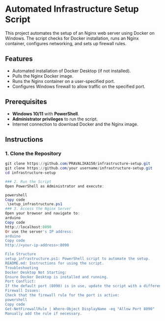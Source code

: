 # Automated Infrastructure Setup Script

This project automates the setup of an Nginx web server using Docker on Windows. The script checks for Docker installation, runs an Nginx container, configures networking, and sets up firewall rules.

## Features
- Automated installation of Docker Desktop (if not installed).
- Pulls the Nginx Docker image.
- Runs the Nginx container on a user-specified port.
- Configures Windows firewall to allow traffic on the specified port.

## Prerequisites
- **Windows 10/11** with **PowerShell**.
- **Administrator privileges** to run the script.
- Internet connection to download Docker and the Nginx image.

## Instructions

### 1. Clone the Repository
```powershell
git clone https://github.com/PRAVALIKA150/infrastructure-setup.git
git clone https://github.com/your username/infrastructure-setup.git
cd infrastructure-setup

### 2. Run the Script
Open PowerShell as Administrator and execute:

powershell
Copy code
.\setup_infrastructure.ps1
### 3. Access the Nginx Server
Open your browser and navigate to:
arduino
Copy code
http://localhost:8090
Or use the server's IP address:
arduino
Copy code
http://<your-ip-address>:8090

File Structure
setup_infrastructure.ps1: PowerShell script to automate the setup.
README.md: Instructions for using the script.
Troubleshooting
Docker Desktop Not Starting:
Ensure Docker Desktop is installed and running.
Port Conflict:
If the default port (8090) is in use, update the script with a different port number.
Firewall Issues:
Check that the firewall rule for the port is active:
powershell
Copy code
Get-NetFirewallRule | Where-Object DisplayName -eq "Allow Port 8090"
Manually add the rule if necessary.
